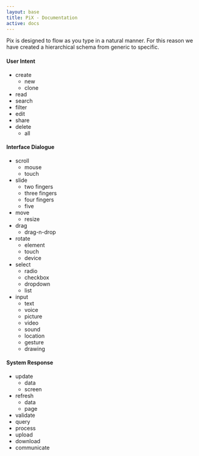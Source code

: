 ```yaml
---
layout: base
title: PiX - Documentation
active: docs
---
```


Pix is designed to flow as you type in a natural manner. For this reason we have created a hierarchical schema from generic to specific.

#### <i class='icn icn-2x color icn-user'></i> User Intent ####
* create
	* new
	* clone
* read
* search
* filter
* edit
* share
* delete
	* all

#### <i class='icn icn-2x color icn-dialogue'></i> Interface Dialogue ####
* scroll
    * mouse
    * touch
* slide
    * two fingers
    * three fingers
    * four fingers
    * five
* move
	* resize
* drag
	* drag-n-drop
* rotate
    * element
    * touch
    * device
* select
    * radio
    * checkbox
    * dropdown
    * list
* input
	* text
	* voice
	* picture
	* video
	* sound
	* location
	* gesture
	* drawing


#### <i class='icn icn-2x color icn-gear'></i> System Response ####
* update
	* data
	* screen
* refresh
	* data
	* page
* validate
* query
* process
* upload
* download
* communicate